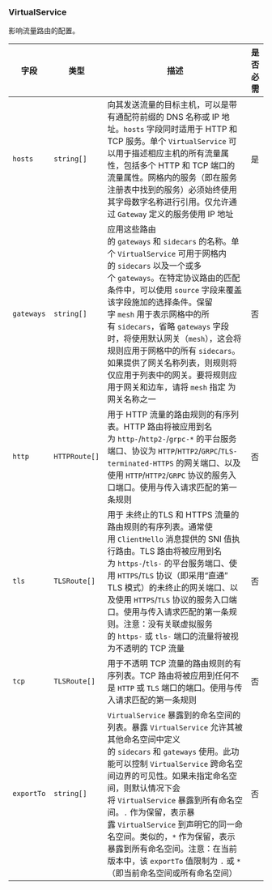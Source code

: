 ### VirtualService

影响流量路由的配置。

| 字段         | 类型            | 描述                                                                                                                                                                                                                                                                                                      | 是否必需 |
| ---------- | ------------- | ------------------------------------------------------------------------------------------------------------------------------------------------------------------------------------------------------------------------------------------------------------------------------------------------------- | ---- |
| `hosts`    | `string[]`    | 向其发送流量的目标主机，可以是带有通配符前缀的 DNS 名称或 IP 地址。`hosts` 字段同时适用于 HTTP 和 TCP 服务。单个 `VirtualService` 可以用于描述相应主机的所有流量属性，包括多个 HTTP 和 TCP 端口的流量属性。网格内的服务（即在服务注册表中找到的服务）必须始终使用其字母数字名称进行引用。仅允许通过 `Gateway` 定义的服务使用 IP 地址                                                                                                  | 是    |
| `gateways` | `string[]`    | 应用这些路由的 `gateways` 和 `sidecars` 的名称。单个 `VirtualService` 可用于网格内的 `sidecars` 以及一个或多个 `gateways`。在特定协议路由的匹配条件中，可以使用 `source` 字段来覆盖该字段施加的选择条件。保留字 `mesh` 用于表示网格中的所有 `sidecars`，省略 `gateways` 字段时，将使用默认网关（`mesh`），这会将规则应用于网格中的所有 `sidecars`。如果提供了网关名称列表，则规则将仅应用于列表中的网关。要将规则应用于网关和边车，请将 `mesh` 指定 为网关名称之一     | 否    |
| `http`     | `HTTPRoute[]` | 用于 HTTP 流量的路由规则的有序列表。HTTP 路由将被应用到名为 `http-`/`http2-`/`grpc-*` 的平台服务端口、协议为 `HTTP`/`HTTP2`/`GRPC`/`TLS-terminated-HTTPS` 的网关端口、以及使用 `HTTP`/`HTTP2`/`GRPC` 协议的服务入口端口。使用与传入请求匹配的第一条规则                                                                                                                       | 否    |
| `tls`      | `TLSRoute[]`  | 用于 未终止的TLS 和 HTTPS 流量的路由规则的有序列表。通常使用 `ClientHello` 消息提供的 SNI 值执行路由。TLS 路由将被应用到名为 `https-`/`tls-` 的平台服务端口、使用 `HTTPS`/`TLS` 协议（即采用“直通” TLS 模式）的未终止的网关端口、以及使用 `HTTPS`/`TLS` 协议的服务入口端口。使用与传入请求匹配的第一条规则。注意：没有关联虚拟服务的 `https-` 或 `tls-` 端口的流量将被视为不透明的 TCP 流量                                                  | 否    |
| `tcp`      | `TLSRoute[]`  | 用于不透明 TCP 流量的路由规则的有序列表。TCP 路由将被应用到任何不是 `HTTP` 或 `TLS` 端口的端口。使用与传入请求匹配的第一条规则                                                                                                                                                                                                                             | 否    |
| `exportTo` | `string[]`    | `VirtualService` 暴露到的命名空间的列表。暴露 `VirtualService` 允许其被其他命名空间中定义的 `sidecars` 和 `gateways` 使用。此功能可以控制 `VirtualService` 跨命名空间边界的可见性。如果未指定命名空间，则默认情况下会将 `VirtualService` 暴露到所有命名空间。`.` 作为保留，表示暴露 `VirtualService` 到声明它的同一命名空间。类似的，`*` 作为保留，表示暴露到所有命名空间。注意：在当前版本中，该 `exportTo` 值限制为 `.` 或 `*`（即当前命名空间或所有命名空间） | 否    |
